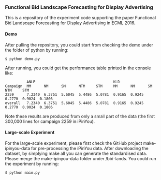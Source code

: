 ### Functional Bid Landscape Forecasting for Display Advertising

This is a repository of the experiment code supporting the paper Functional Bid Landscape Forecasting for Display Advertising in ECML 2016.

#### Demo
After pulling the repository, you could start from checking the demo under the folder of python by running:

```
$ python demo.py
```

After running, you could get the performance table printed in the console like:

```
          ANLP                                    KLD
Campaign  MM      NM      SM      NTM     STM     MM      NM      SM      NTM     STM
2259      7.2340  6.3751  5.6045  5.4486  5.0781  0.9165  0.9245  0.2770  0.9024  0.1806
overall   7.2340  6.3751  5.6045  5.4486  5.0781  0.9165  0.9245  0.2770  0.9024  0.1806
```

Note these results are produced from only a small part of the data (the first 300,000 lines for campaign 2259 in iPinYou).

#### Large-scale Experiment
For the large-scale experiment, please first check the GitHub project make-ipinyou-data for pre-processing the iPinYou data. After downloading the dataset, by simplying make all you can generate the standardised data. Please merge the make-ipinyou-data folder under /bid-lands.  You could run the experiment by running:

```
$ python main.py
```
